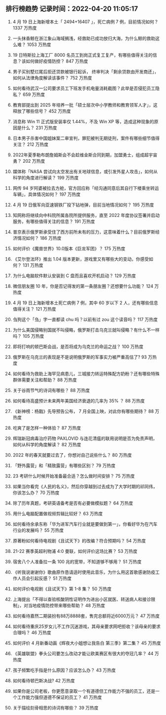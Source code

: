 
## 排行榜趋势 记录时间：2022-04-20 11:05:17
  
  1. 4 月 19 日上海新增本土「 2494+16407 」，死亡病例 7 例，目前情况如何？ 1337 万热度
    
  2. 一头抹香鲸在浙江象山海域搁浅，经救助已成功放归大海，为什么鲸的救助这么难？ 1053 万热度
    
  3. 19 日特斯拉上海工厂 8000 名员工到岗正式复工复产，有哪些值得关注的信息？该如何做好疫情防控？ 847 万热度
    
  4. 男子买别墅烂尾后拒还贷款被银行起诉， 终审判决「剩余贷款由开发商还」，如何从法律角度解读该事件？ 752 万热度
    
  5. 如何看待武汉一公司要求员工下班发手机电量消耗截图？此举是否侵犯员工隐私？ 659 万热度
    
  6. 教育部提出到 2025 年培养一批「硕士层次中小学教师和教育领军人才」，这释放了哪些信号？ 452 万热度
    
  7. 消息称 Win 11 正式版安装率仅 1.44%，不及 Win XP 等，造成这种现象的原因是什么？ 231 万热度
    
  8. 日本男子杀害中国姐妹案二审宣判，罪犯被判无期徒刑，案件有哪些细节值得关注？ 212 万热度
    
  9. 2022年夏季勒布朗詹姆斯会不会趁维金斯合同到期，加盟勇士，组成超宇宙勇？ 202 万热度
    
  10. 媒体称「NASA 尝试向太空发出有关地球信息，或引发外星人攻击」，如何从科学的角度进行解读？ 199 万热度
    
  11. 网传 94 岁阿婆被拉去方舱，官方回应称「经沟通同意后其自行下楼乘坐转运车辆」，具体情况如何？ 197 万热度
    
  12. 4 月 19 日俄军向亚速钢铁厂投下钻地弹，目前当地情况如何？ 195 万热度
    
  13. 知网称将继续向中科院所属各院所提供服务，直至 2022 年度协议签署并启动服务，有哪些值得关注的信息？ 191 万热度
    
  14. 普京表示俄罗斯承受住了西方前所未有的压力，这意味着什么？目前俄罗斯经济情况如何？ 186 万热度
    
  15. 如何评价《魔兽世界》10.0版本《巨龙军团》？ 175 万热度
    
  16. 《艾尔登法环》推出 1.04 版本更新，游戏里又有哪些大的变动，你感受如何？ 131 万热度
    
  17. 为什么电脑软件默认安装到 C 盘而且喜欢开机启动？ 129 万热度
    
  18. 微信朋友圈 10 年，你是否记得发的第一条朋友圈？还想要什么功能？ 124 万热度
    
  19. 4 月 19 日上海新增本土死亡病例 7 例，其中 60 岁以下 2 人，还有哪些信息值得关注？ 121 万热度
    
  20. 刍狗这个「刍」字一直都读 chu 吗？以前有过 zou 这个读音吗？ 117 万热度
    
  21. 为什么美国侵略别国就不叫侵略，俄罗斯打击乌克兰就叫侵略？有什么不一样吗？ 105 万热度
    
  22. 即将打响的顿巴斯会战，是否将成为乌克兰的命运之战？ 100 万热度
    
  23. 俄罗斯在乌克兰的表现是不是说明俄罗斯的军事实力被严重高估了? 93 万热度
    
  24. 如何看待为救助上海罕见病患儿，三城接力转运特殊配方奶粉？还有哪些特殊群体需要关注和帮助？ 88 万热度
    
  25. 关于谷雨节气的诗词有哪些？ 88 万热度
    
  26. 如何看待高盛预计未来两年美国经济衰退的几率为 35% ？ 88 万热度
    
  27. 《新神榜：杨戬》先导预告公布， 7 月全国上映，对此你有哪些期待？ 88 万热度
    
  28. 吃爽了是怎样一种体验？ 87 万热度
    
  29. 辉瑞新冠病毒治疗药物 PAXLOVID 与连花清瘟的联用说明是否为免责声明，如何从科学的角度解读？ 82 万热度
    
  30. 2022 年的春天就要过去了，你想对自己说些什么？ 80 万热度
    
  31. 「野外露营」和「精致露营」有哪些区别？ 79 万热度
    
  32. 23 考研什么时候开始准备最合适？怎么做时间安排？ 75 万热度
    
  33. 如果当你看完《人民的名义》，然后你穿越到过去成为了大学时期的祁同伟，你该怎么办？ 70 万热度
    
  34. 除了历年真题，考研英语备考是否有必要做模拟题？ 64 万热度
    
  35. 用什么电脑配置做视频剪辑比较好？ 63 万热度
    
  36. 如何看待余承东称「华为进军汽车行业就是要做到第一」，你看好华为在汽车行业的发展吗？ 55 万热度
    
  37. 原著粉如何看待电视剧《且试天下》的改编？符合预期吗？ 54 万热度
    
  38. 21-22 赛季英超利物浦 4:0 曼联，如何评价这场比赛？ 53 万热度
    
  39. 宿舍八个人准备拉一条 100 兆的宽带，不知道够不够用？ 51 万热度
    
  40. 《听我说谢谢你》歌曲原作恳请适时使用此音乐，为什么用这首歌感谢防疫工作人员会引起反感？ 51 万热度
    
  41. 如何评价电视剧《且试天下》第 1-8 集？ 50 万热度
    
  42. 上海提出「不得以查验核酸阴性证明作为进出小区就医、转送病人和接诊限制」，对当地疫情防控带来哪些帮助？ 48 万热度
    
  43. 如何看待嘉然二期装扮有88万8888套，售完总额将近6000万元？ 47 万热度
    
  44. 如何看待重庆25岁女儿不工作沉迷游戏，其母亲要求网吧拒收？该母亲的要求合理吗？ 46 万热度
    
  45. 如何评价 4 月新番动画《辉夜大小姐想让我告白 第三季》第二集？ 45 万热度
    
  46. 《英雄联盟》拳头公司要怎么改动才能让欧美赛区有很大的夺冠几率？ 44 万热度
    
  47. 孩子频繁吃手指是什么原因？应该怎么办？ 43 万热度
    
  48. 如何看待顿巴斯决战? 42 万热度
    
  49. 如果你是公司老板，你更愿意录取一个有道德但工作能力不强的员工，还是一个工作能力强但道德不保证的员工？ 41 万热度
    
  50. 关于描绘刻骨相思的诗词有哪些？ 39 万热度
    